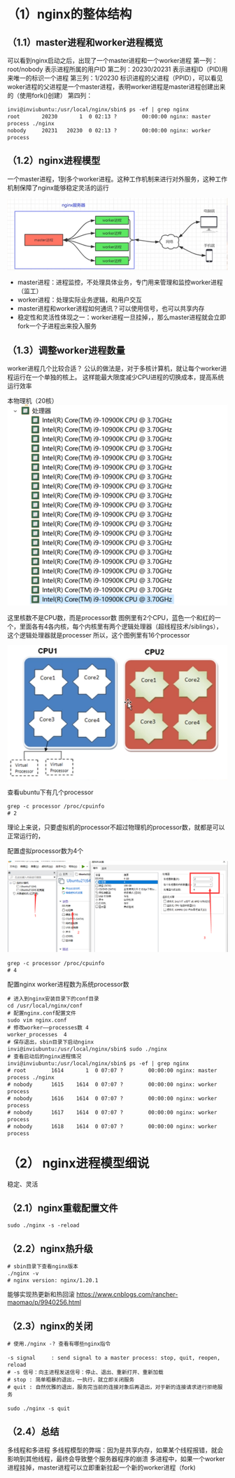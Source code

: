 # （1）nginx的整体结构

## （1.1）master进程和worker进程概览

可以看到nginx启动之后，出现了一个master进程和一个worker进程
第一列：root/nobody 表示进程所属的用户ID
第二列：20230/20231 表示进程ID（PID)用来唯一的标识一个进程
第三列：1/20230 标识进程的父进程（PPID），可以看见woker进程的父进程是一个master进程，表明worker进程是master进程创建出来的（使用fork()创建）
第四列：

```shell
invi@inviubuntu:/usr/local/nginx/sbin$ ps -ef | grep nginx
root       20230       1  0 02:13 ?        00:00:00 nginx: master process ./nginx
nobody     20231   20230  0 02:13 ?        00:00:00 nginx: worker process
```

## （1.2）nginx进程模型

一个master进程，1到多个worker进程。这种工作机制来进行对外服务，这种工作机制保障了nginx能够稳定灵活的运行

![nginx进程模型](../img/2-2-1.png)

* master进程：进程监控，不处理具体业务，专门用来管理和监控worker进程（监工）
* worker进程：处理实际业务逻辑，和用户交互
* master进程和worker进程如何通讯？可以使用信号，也可以共享内存
* 稳定性和灵活性体现之一：worker进程一旦挂掉，，那么master进程就会立即fork一个子进程出来投入服务

## （1.3）调整worker进程数量

worker进程几个比较合适？
公认的做法是，对于多核计算机，就让每个worker进程运行在一个单独的核上。
这样能最大限度减少CPU进程的切换成本，提高系统运行效率

本物理机（20核）
![本机内核数](../img/2-2-3.png)

这里核数不是CPU数，而是processor数
图例里有2个CPU，蓝色一个和红的一个，里面各有4各内核，每个内核里有两个逻辑处理器（超线程技术/siblings），这个逻辑处理器就是processer
所以，这个图例里有16个processor

![CPU核processor](../img/2-2-4.png)

查看ubuntu下有几个processor

```shell
grep -c processor /proc/cpuinfo
# 2
```

理论上来说，只要虚拟机的processor不超过物理机的processor数，就都是可以正常运行的，

配置虚拟processor数为4个

![配置processor](../img/2-2-5.png)

```shell
grep -c processor /proc/cpuinfo
# 4
```

配置nginx worker进程数为系统processor数

```shell
# 进入到nginx安装目录下的conf目录
cd /usr/local/nginx/conf
# 配置nginx.conf配置文件
sudo vim nginx.conf
# 修改worker——processes数 4
worker_processes  4
# 保存退出，sbin目录下启动nginx
invi@inviubuntu:/usr/local/nginx/sbin$ sudo ./nginx 
# 查看启动后的nginx进程情况
invi@inviubuntu:/usr/local/nginx/sbin$ ps -ef | grep nginx
# root        1614       1  0 07:07 ?        00:00:00 nginx: master process ./nginx
# nobody      1615    1614  0 07:07 ?        00:00:00 nginx: worker process
# nobody      1616    1614  0 07:07 ?        00:00:00 nginx: worker process
# nobody      1617    1614  0 07:07 ?        00:00:00 nginx: worker process
# nobody      1618    1614  0 07:07 ?        00:00:00 nginx: worker process

```

# （2） nginx进程模型细说

稳定、灵活

## （2.1）nginx重载配置文件

```shell
sudo ./nginx -s -reload
```

## （2.2）nginx热升级

```shell
# sbin目录下查看nginx版本
./nginx -v
# nginx version: nginx/1.20.1
```

能够实现热更新和热回滚
<https://www.cnblogs.com/rancher-maomao/p/9940256.html>

## （2.3）nginx的关闭

```shell
# 使用./nginx -? 查看有哪些nginx指令

-s signal     : send signal to a master process: stop, quit, reopen, reload
# -s 信号：向主进程发送信号：停止、退出、重新打开、重新加载
# stop : 简单粗暴的退出，一执行，就立即关闭服务
# quit : 自然优雅的退出，服务完当前的连接对象后再退出，对于新的连接请求进行拒绝服务

sudo ./nginx -s quit
```

## （2.4）总结

多线程和多进程
多线程模型的弊端：因为是共享内存，如果某个线程报错，就会影响到其他线程，最终会导致整个服务器程序的崩溃
多进程中，如果一个worker进程挂掉，master进程可以立即重新拉起一个新的worker进程（fork)
